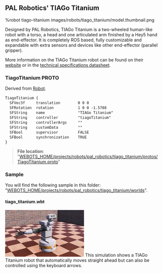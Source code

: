 ## PAL Robotics' TIAGo Titanium

%robot tiago-titanium images/robots/tiago_titanium/model.thumbnail.png

Designed by PAL Robotics, TIAGo Titanium is a two-wheeled human-like robot with a torso, a head and one articulated arm finished by a Hey5 hand as end-effector.
It is completely ROS based, fully customizable and expandable with extra sensors and devices like other end-effector (parallel gripper).

More information on the TIAGo Titanium robot can be found on their [website](http://pal-robotics.com/robots/tiago/) or in the [technical specifications datasheet](http://pal-robotics.com/wp-content/uploads/2019/07/Datasheet_TIAGo_Complete.pdf).

### TiagoTitanium PROTO

Derived from [Robot](../reference/robot.md).

```
TiagoTitanium {
  SFVec3f     translation        0 0 0
  SFRotation  rotation           1 0 0 -1.5708
  SFString    name               "TIAGo Titanium"
  SFString    controller         "tiagoTitanium"
  SFString    controllerArgs     ""
  SFString    customData         ""
  SFBool      supervisor         FALSE
  SFBool      synchronization    TRUE
}
```

> **File location**: "[WEBOTS\_HOME/projects/robots/pal\_robotics/tiago\_titanium/protos/TiagoTitanium.proto](https://github.com/cyberbotics/webots/tree/master/projects/robots/pal_robotics/tiago_titanium/protos/TiagoTitanium.proto)"

### Sample

You will find the following sample in this folder: "[WEBOTS\_HOME/projects/robots/pal\_robotics/tiago\_titanium/worlds](https://github.com/cyberbotics/webots/tree/master/projects/robots/pal_robotics/tiago_titanium/worlds)".

#### tiago\_titanium.wbt

![tiago_titanium.wbt.png](images/robots/tiago_titanium/tiago_titanium.wbt.thumbnail.jpg) This simulation shows a TIAGo Titanium robot that automatically moves straight ahead but can also be controlled using the keyboard arrows.
